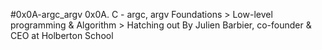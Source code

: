 #0x0A-argc_argv
0x0A. C - argc, argv
 Foundations > Low-level programming & Algorithm > Hatching out
 By Julien Barbier, co-founder & CEO at Holberton School